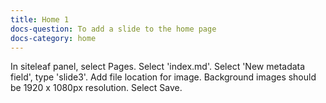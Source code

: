 ```yaml
---
title: Home 1
docs-question: To add a slide to the home page
docs-category: home
---
```


In siteleaf panel, select Pages.  Select 'index.md'. Select 'New metadata field', type 'slide3'.  Add file location for image.  Background images should be 1920 x 1080px resolution. Select Save.
